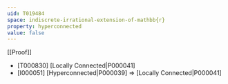 ```yaml
---
uid: T019484
space: indiscrete-irrational-extension-of-mathbb{r}
property: hyperconnected
value: false
---
```

[[Proof]]

* [T000830] [Locally Connected|P000041]
* [I000051] [Hyperconnected|P000039] => [Locally Connected|P000041]

